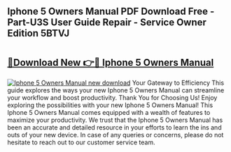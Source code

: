 ## Iphone 5 Owners Manual PDF Download Free - Part-U3S User Guide Repair - Service Owner Edition 5BTVJ

# <h2><a href="http://bc24582.oget.top/?id=Iphone+5+Owners+Manual">🔗Download New 👉🔴 Iphone 5 Owners Manual</a></h2>

[![Iphone 5 Owners Manual new download](https://i.imgur.com/5g1atiW.png)](http://bc24582.oget.top/?id=Iphone+5+Owners+Manual)
Your Gateway to Efficiency This guide explores the ways your new Iphone 5 Owners Manual can streamline your workflow and boost productivity. Thank You for Choosing Us! Enjoy exploring the possibilities with your new Iphone 5 Owners Manual! This Iphone 5 Owners Manual comes equipped with a wealth of features to maximize your productivity. We trust that the Iphone 5 Owners Manual has been an accurate and detailed resource in your efforts to learn the ins and outs of your new device. In case of any queries or concerns, please do not hesitate to reach out to our customer service team.
